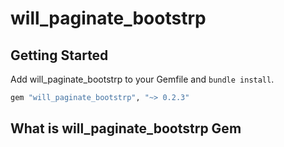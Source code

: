 # will_paginate_bootstrp

## Getting Started

Add will_paginate_bootstrp to your Gemfile and `bundle install`.

```ruby
gem "will_paginate_bootstrp", "~> 0.2.3"
```

## What is will_paginate_bootstrp Gem
